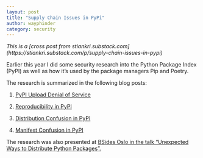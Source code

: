 ```yaml
---
layout: post
title: "Supply Chain Issues in PyPi"
author: wayphinder
category: security
---
```


<i>
  This is a [cross post from stiankri.substack.com](https://stiankri.substack.com/p/supply-chain-issues-in-pypi)
</i>

Earlier this year I did some security research into the Python Package Index (PyPI) as well as how it’s used by the package managers Pip and Poetry. 

The research is summarized in the following blog posts:

1. [PyPI Upload Denial of Service](https://stiankri.substack.com/p/pypi-upload-denial-of-service)

2. [Reproducibility in PyPI](https://stiankri.substack.com/p/reproducibility-in-pypi)

3. [Distribution Confusion in PyPI](https://stiankri.substack.com/p/distribution-confusion-in-pypi)

4. [Manifest Confusion in PyPI](https://stiankri.substack.com/p/manifest-confusion-in-pypi)

The research was also presented at [BSides Oslo in the talk “Unexpected Ways to Distribute Python Packages”.](https://bsidesoslo.no/talks/UnexpectedWaystoDistributePythonPackages.html)
